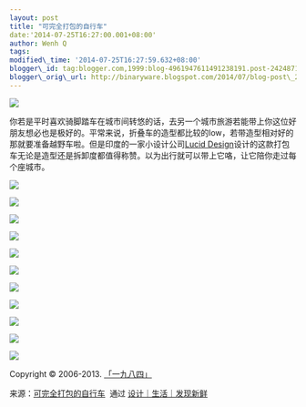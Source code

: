 ```yaml
--- 
layout: post 
title: "可完全打包的自行车" 
date:'2014-07-25T16:27:00.001+08:00' 
author: Wenh Q
tags:
modified\_time: '2014-07-25T16:27:59.632+08:00' 
blogger\_id: tag:blogger.com,1999:blog-4961947611491238191.post-2424871813754057429
blogger\_orig\_url: http://binaryware.blogspot.com/2014/07/blog-post\_25.html
---
```

![](https://images-blogger-opensocial.googleusercontent.com/gadgets/proxy?url=http%3A%2F%2Fsince1984.qiniudn.com%2Fwp-content%2Fuploads%2F2014%2F07%2FLucidDesign01.jpg&container=blogger&gadget=a&rewriteMime=image%2F*)



你若是平时喜欢骑脚踏车在城市间转悠的话，去另一个城市旅游若能带上你这位好朋友想必也是极好的。平常来说，折叠车的造型都比较的low，若带造型相对好的那就要准备越野车啦。但是印度的一家小设计公司[Lucid
Design](http://www.lucid.co.in/)设计的这款打包车无论是造型还是拆卸度都值得称赞。以为出行就可以带上它咯，让它陪你走过每个座城市。







![](https://images-blogger-opensocial.googleusercontent.com/gadgets/proxy?url=http%3A%2F%2Fsince1984.qiniudn.com%2Fwp-content%2Fuploads%2F2014%2F07%2FLucidDesign02.jpg&container=blogger&gadget=a&rewriteMime=image%2F*)



![](https://images-blogger-opensocial.googleusercontent.com/gadgets/proxy?url=http%3A%2F%2Fsince1984.qiniudn.com%2Fwp-content%2Fuploads%2F2014%2F07%2FLucidDesign03.jpg&container=blogger&gadget=a&rewriteMime=image%2F*)



![](https://images-blogger-opensocial.googleusercontent.com/gadgets/proxy?url=http%3A%2F%2Fsince1984.qiniudn.com%2Fwp-content%2Fuploads%2F2014%2F07%2FLucidDesign04.jpg&container=blogger&gadget=a&rewriteMime=image%2F*)



![](https://images-blogger-opensocial.googleusercontent.com/gadgets/proxy?url=http%3A%2F%2Fsince1984.qiniudn.com%2Fwp-content%2Fuploads%2F2014%2F07%2FLucidDesign04650x365.png&container=blogger&gadget=a&rewriteMime=image%2F*)



![](https://images-blogger-opensocial.googleusercontent.com/gadgets/proxy?url=http%3A%2F%2Fsince1984.qiniudn.com%2Fwp-content%2Fuploads%2F2014%2F07%2FLucidDesign05.jpg&container=blogger&gadget=a&rewriteMime=image%2F*)



![](https://images-blogger-opensocial.googleusercontent.com/gadgets/proxy?url=http%3A%2F%2Fsince1984.qiniudn.com%2Fwp-content%2Fuploads%2F2014%2F07%2FLucidDesign06.jpg&container=blogger&gadget=a&rewriteMime=image%2F*)



![](https://images-blogger-opensocial.googleusercontent.com/gadgets/proxy?url=http%3A%2F%2Fsince1984.qiniudn.com%2Fwp-content%2Fuploads%2F2014%2F07%2FLucidDesign07.jpg&container=blogger&gadget=a&rewriteMime=image%2F*)



![](https://images-blogger-opensocial.googleusercontent.com/gadgets/proxy?url=http%3A%2F%2Fsince1984.qiniudn.com%2Fwp-content%2Fuploads%2F2014%2F07%2FLucidDesign08.jpg&container=blogger&gadget=a&rewriteMime=image%2F*)



![](https://images-blogger-opensocial.googleusercontent.com/gadgets/proxy?url=http%3A%2F%2Fsince1984.qiniudn.com%2Fwp-content%2Fuploads%2F2014%2F07%2FLucidDesign09.jpg&container=blogger&gadget=a&rewriteMime=image%2F*)



![](https://images-blogger-opensocial.googleusercontent.com/gadgets/proxy?url=http%3A%2F%2Fsince1984.qiniudn.com%2Fwp-content%2Fuploads%2F2014%2F07%2FLucidDesign10.jpg&container=blogger&gadget=a&rewriteMime=image%2F*)



![](https://images-blogger-opensocial.googleusercontent.com/gadgets/proxy?url=http%3A%2F%2Fsince1984.qiniudn.com%2Fwp-content%2Fuploads%2F2014%2F07%2FLucidDesign11.jpg&container=blogger&gadget=a&rewriteMime=image%2F*)



Copyright © 2006-2013. [「一九八四」](http://since1984.cn/)
<div>




</div>

<div>

来源：[可完全打包的自行车](http://since1984.cn/post/2014-07-18/bike-in-a-bag)  通过 [设计｜生活｜发现新鲜](http://since1984.cn/)

</div>
